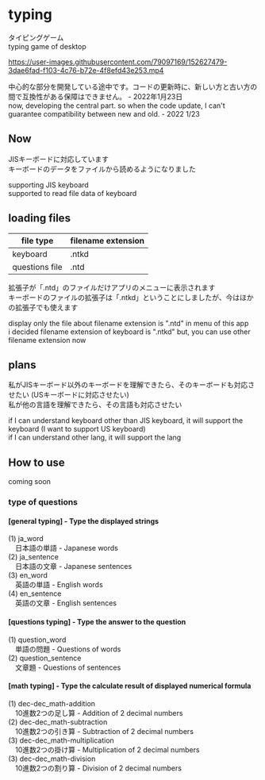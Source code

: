 # typing

タイピングゲーム  
typing game of desktop  

https://user-images.githubusercontent.com/79097169/152627479-3dae6fad-f103-4c76-b72e-4f8efd43e253.mp4



中心的な部分を開発している途中です。コードの更新時に、新しい方と古い方の間で互換性がある保障はできません。 - 2022年1月23日  
now, developing the central part. so when the code update, I can't guarantee compatibility between new and old. - 2022 1/23  

## Now
JISキーボードに対応しています  
キーボードのデータをファイルから読めるようになりました
 
supporting JIS keyboard  
supported to read file data of keyboard

## loading files

| file type | filename extension |
| -- | -- |
| keyboard | .ntkd |  
| questions file | .ntd |  

拡張子が「.ntd」のファイルだけアプリのメニューに表示されます  
キーボードのファイルの拡張子は「.ntkd」ということにしましたが、今はほかの拡張子でも使えます  

display only the file about filename extension is ".ntd" in menu of this app  
i decided filename extension of keyboard is ".ntkd" but, you can use other filename extension now  

## plans
私がJISキーボード以外のキーボードを理解できたら、そのキーボードも対応させたい (USキーボードに対応させたい)  
私が他の言語を理解できたら、その言語も対応させたい  

if I can understand keyboard other than JIS keyboard, it will support the keyboard (I want to support US keyboard)  
if I can understand other lang, it will support the lang  

## How to use 
coming soon

### type of questions
  
#### \[general typing] - Type the displayed strings  
  
(1) ja_word  
 　日本語の単語 - Japanese words  
(2) ja_sentence  
　日本語の文章 - Japanese sentences  
(3) en_word  
　英語の単語 - English words  
(4) en_sentence  
　英語の文章 - English sentences  
  
#### \[questions typing] - Type the answer to the question  
  
(1) question_word  
 　単語の問題 - Questions of words  
(2) question_sentence  
 　文章題 - Questions of sentences  
  
#### \[math typing] - Type the calculate result of displayed numerical formula  
  
(1) dec-dec_math-addition  
 　10進数2つの足し算 - Addition of 2 decimal numbers  
(2) dec-dec_math-subtraction  
　10進数2つの引き算 - Subtraction of 2 decimal numbers  
(3) dec-dec_math-multiplication  
　10進数2つの掛け算 - Multiplication of 2 decimal numbers   
(3) dec-dec_math-division  
　10進数2つの割り算 - Division of 2 decimal numbers   
